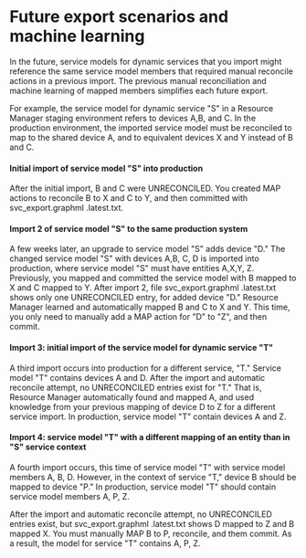 # Future export scenarios and machine learning

In the future, service models for dynamic services that you import might
reference the same service model members that required manual reconcile
actions in a previous import. The previous manual reconciliation and
machine learning of mapped members simplifies each future export.

For example, the service model for dynamic service "S" in a Resource
Manager staging environment refers to devices A,B, and C. In the
production environment, the imported service model must be reconciled to
map to the shared device A, and to equivalent devices X and Y instead of
B and C.

#### Initial import of service model "S" into production

After the initial import, B and C were UNRECONCILED. You created MAP
actions to reconcile B to X and C to Y, and then committed with
svc_export.graphml .latest.txt.

#### Import 2 of service model "S" to the same production system

A few weeks later, an upgrade to service model "S" adds device "D." The
changed service model "S" with devices A,B, C, D is imported into
production, where service model "S" must have entities A,X,Y, Z.
Previously, you mapped and committed the service model with B mapped to
X and C mapped to Y. After import 2, file svc_export.graphml .latest.txt
shows only one UNRECONCILED entry, for added device "D." Resource
Manager learned and automatically mapped B and C to X and Y. This time,
you only need to manually add a MAP action for "D" to "Z", and then
commit.

#### Import 3: initial import of the service model for dynamic service "T"

A third import occurs into production for a different service, "T."
Service model "T" contains devices A and D. After the import and
automatic reconcile attempt, no UNRECONCILED entries exist for "T." That
is, Resource Manager automatically found and mapped A, and used
knowledge from your previous mapping of device D to Z for a different
service import. In production, service model "T" contain devices A and
Z.

#### Import 4: service model "T" with a different mapping of an entity than in "S" service context

A fourth import occurs, this time of service model "T" with service
model members A, B, D. However, in the context of service "T," device B
should be mapped to device "P." In production, service model "T" should
contain service model members A, P, Z.

After the import and automatic reconcile attempt, no UNRECONCILED
entries exist, but svc_export.graphml .latest.txt shows D mapped to Z
and B mapped X. You must manually MAP B to P, reconcile, and them
commit. As a result, the model for service "T" contains A, P, Z.


